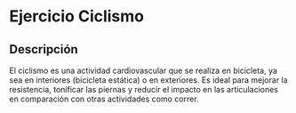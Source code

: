 # Ejercicio Ciclismo

## Descripción
El ciclismo es una actividad cardiovascular que se realiza en bicicleta, ya sea en interiores (bicicleta estática) o en exteriores. Es ideal para mejorar la resistencia, tonificar las piernas y reducir el impacto en las articulaciones en comparación con otras actividades como correr.
